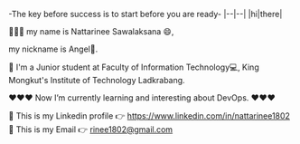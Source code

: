 -The key before success is to start before you are ready-
|--|--| |hi|there|

👋👋👋  my name is Nattarinee Sawalaksana 😄,
  
  my nickname is Angel👼.

  🎒 I'm a Junior student at Faculty of Information Technology💻, King Mongkut's Institute of Technology Ladkrabang.

  ♥️♥️♥️ Now I’m currently learning and interesting about DevOps. ♥️♥️♥️
  
  
  📁 This is my Linkedin profile 	👉  https://www.linkedin.com/in/nattarinee1802
  📧 This is my Email             👉  rinee1802@gmail.com
<!--
**angellllegna/angellllegna** is a ✨ _special_ ✨ repository because its `README.md` (this file) appears on your GitHub profile.

Here are some ideas to get you started:

- 🔭 I’m currently working on ...
- 🌱 I’m currently learning ...
- 👯 I’m looking to collaborate on ...
- 🤔 I’m looking for help with ...
- 💬 Ask me about ...
- 📫 How to reach me: ...
- 😄 Pronouns: ...
- ⚡ Fun fact: ...
-->
